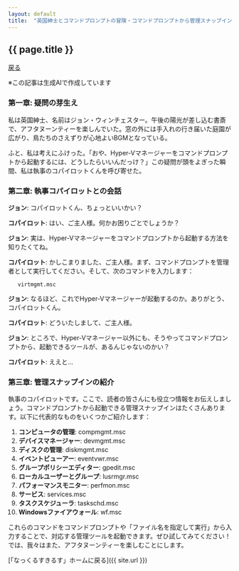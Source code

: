 ```yaml
--- 
layout: default
title:  "英国紳士とコマンドプロンプトの冒険・コマンドプロンプトから管理スナップインを起動するには？"
---
```


## {{ page.title }}

<a href="#" onclick="history.back(); return false;">戻る</a> 

※この記事は生成AIで作成しています

### 第一章: 疑問の芽生え

私は英国紳士、名前はジョン・ウィンチェスター。午後の陽光が差し込む書斎で、アフタヌーンティーを楽しんでいた。窓の外には手入れの行き届いた庭園が広がり、鳥たちのさえずりが心地よいBGMとなっている。

ふと、私は考えにふけった。「おや、Hyper-Vマネージャーをコマンドプロンプトから起動するには、どうしたらいいんだっけ？」この疑問が頭をよぎった瞬間、私は執事のコパイロットくんを呼び寄せた。

### 第二章: 執事コパイロットとの会話

**ジョン**: コパイロットくん、ちょっといいかい？

**コパイロット**: はい、ご主人様。何かお困りごとでしょうか？

**ジョン**: 実は、Hyper-Vマネージャーをコマンドプロンプトから起動する方法を知りたくてね。

**コパイロット**: かしこまりました、ご主人様。まず、コマンドプロンプトを管理者として実行してください。そして、次のコマンドを入力します：

```shell
   virtmgmt.msc
```

**ジョン**: なるほど、これでHyper-Vマネージャーが起動するのか。ありがとう、コパイロットくん。

**コパイロット**: どういたしまして、ご主人様。

**ジョン**: ところで、Hyper-Vマネージャー以外にも、そうやってコマンドプロンプトから、起動できるツールが、あるんじゃないのかい？

**コパイロット**: ええと…

### 第三章: 管理スナップインの紹介

執事のコパイロットです。ここで、読者の皆さんにも役立つ情報をお伝えしましょう。コマンドプロンプトから起動できる管理スナップインはたくさんあります。以下に代表的なものをいくつかご紹介します：

1. **コンピュータの管理**: compmgmt.msc
1. **デバイスマネージャー**: devmgmt.msc
1. **ディスクの管理**: diskmgmt.msc
1. **イベントビューアー**: eventvwr.msc
1. **グループポリシーエディター**: gpedit.msc
1. **ローカルユーザーとグループ**: lusrmgr.msc
1. **パフォーマンスモニター**: perfmon.msc
1. **サービス**: services.msc
1. **タスクスケジューラ**: taskschd.msc
1. **Windowsファイアウォール**: wf.msc

これらのコマンドをコマンドプロンプトや「ファイル名を指定して実行」から入力することで、対応する管理ツールを起動できます。ぜひ試してみてください！  
では、我々はまた、アフタヌーンティーを楽しむことにします。

 [「なっくるすきるす」ホームに戻る]({{ site.url }})
